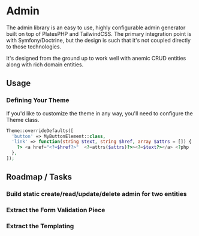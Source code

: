 # Admin

The admin library is an easy to use, highly configurable admin generator built on top of PlatesPHP and TailwindCSS. The primary integration point is with Symfony/Doctrine, but the design is such that it's not coupled directly to those technologies.

It's designed from the ground up to work well with anemic CRUD entities along with rich domain entities. 

## Usage

### Defining Your Theme

If you'd like to customize the theme in any way, you'll need to configure the Theme class.

```php
Theme::overrideDefaults([
  'button' => MyButtonElement::class,
  'link' => function(string $text, string $href, array $attrs = []) {
    ?> <a href="<?=$href?>"  <?=attrs($attrs)?>><?=$text?></a> <?php
  },
]);
```

## Roadmap / Tasks

### Build static create/read/update/delete admin for two entities

### Extract the Form Validation Piece

### Extract the Templating
